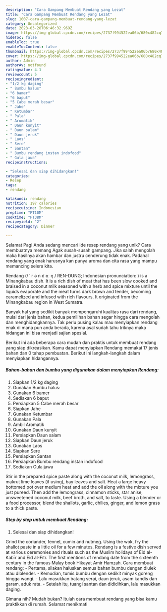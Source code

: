 ```yaml
---
description: "Cara Gampang Membuat Rendang yang Lezat"
title: "Cara Gampang Membuat Rendang yang Lezat"
slug: 1007-cara-gampang-membuat-rendang-yang-lezat
category: Uncategorized
date: 2023-03-28T06:46:32.969Z
image: https://img-global.cpcdn.com/recipes/2737f994522ea06b/680x482cq70/rendang-foto-resep-utama.jpg
hideToc: false
enableToc: true
enableTocContent: false
thumbnail: https://img-global.cpcdn.com/recipes/2737f994522ea06b/680x482cq70/rendang-foto-resep-utama.jpg
cover: https://img-global.cpcdn.com/recipes/2737f994522ea06b/680x482cq70/rendang-foto-resep-utama.jpg
author: Admin
authorAv: notfound
ratingvalue: 4.1
reviewcount: 5
recipeingredient:
- "1/2 kg daging"
- " Bumbu halus"
- "6 bamer"
- "6 baput"
- "5 Cabe merah besar"
- " Jahe"
- " Ketumbar"
- " Pala"
- " Aromatik"
- " Daun kunyit"
- " Daun salam"
- " Daun jeruk"
- " Laos"
- " Sere"
- " Santan"
- " Bumbu rendang instan indofood"
- " Gula jawa"
recipeinstructions:

- "Selesai dan siap dihidangkan!"
categories:
- Resep
tags:
- rendang

katakunci: rendang 
nutrition: 197 calories
recipecuisine: Indonesian
preptime: "PT10M"
cooktime: "PT38M"
recipeyield: "2"
recipecategory: Dinner

---
```



Selamat Pagi Anda sedang mencari ide resep rendang yang unik? Cara membuatnya memang Agak susah-susah gampang. Jika salah mengolah maka hasilnya akan hambar dan justru cenderung tidak enak. Padahal rendang yang enak harusnya kan punya aroma dan cita rasa yang mampu memancing selera kita.


Rendang (/ ˈ r ə n d ɑː ŋ / REN-DUNG; Indonesian pronunciation: ) is a Minangkabau dish. It is a rich dish of meat that has been slow cooked and braised in a coconut milk seasoned with a herb and spice mixture until the liquids evaporate and the meat turns dark brown and tender, becoming caramelized and infused with rich flavours. It originated from the Minangkabau region in West Sumatra.

Banyak hal yang sedikit banyak mempengaruhi kualitas rasa dari rendang, mulai dari jenis bahan, kedua pemilihan bahan segar hingga cara mengolah dan menghidangkannya. Tak perlu pusing kalau mau menyiapkan rendang enak di mana pun anda berada, karena asal sudah tahu triknya maka hidangan ini bisa menjadi sajian spesial.


Berikut ini ada beberapa cara mudah dan praktis untuk membuat rendang yang siap dikreasikan. Kamu dapat menyiapkan Rendang memakai 17 jenis bahan dan 0 tahap pembuatan. Berikut ini langkah-langkah dalam menyiapkan hidangannya.

<!--inarticleads1-->

##### Bahan-bahan dan bumbu yang digunakan dalam menyiapkan Rendang:

1. Siapkan 1/2 kg daging
1. Gunakan  Bumbu halus:
1. Gunakan 6 bamer
1. Sediakan 6 baput
1. Persiapkan 5 Cabe merah besar
1. Siapkan  Jahe
1. Gunakan  Ketumbar
1. Gunakan  Pala
1. Ambil  Aromatik
1. Gunakan  Daun kunyit
1. Persiapkan  Daun salam
1. Siapkan  Daun jeruk
1. Gunakan  Laos
1. Siapkan  Sere
1. Persiapkan  Santan
1. Persiapkan  Bumbu rendang instan indofood
1. Sediakan  Gula jawa


Stir in the prepared spice paste along with the coconut milk, lemongrass, makrut lime leaves (if using), bay leaves and salt. Heat a large heavy bottomed pot over medium heat and add the oil along with the mixture you just pureed. Then add the lemongrass, cinnamon sticks, star anise, unsweetened coconut milk, beef broth, and salt, to taste. Using a blender or a food processor, blend the shallots, garlic, chilies, ginger, and lemon grass to a thick paste. 

<!--inarticleads2-->

##### Step by step untuk membuat Rendang:


1. Selesai dan siap dihidangkan!

Grind the coriander, fennel, cumin and nutmeg. Using the wok, fry the shallot paste in a little oil for a few minutes. Rendang is a festive dish served at various ceremonies and rituals such as the Muslim holidays of Eid al-Kabīr and Eid al-Fitr. The first mentions of rendang date from the sixteenth century in the famous Malay book Hikayat Amir Hamzah. Cara membuat rendang: - Pertama, silakan haluskan semua bahan bumbu dengan diulek atau diblender. - Kemudian, tumis bumbu dengan sedikit minyak goreng hingga wangi. - Lalu masukkan batang serai, daun jeruk, asam kandis dan garam, aduk rata. - Setelah itu, tuangi santan dan dididihkan, lalu masukkan daging. 

Gimana nih? Mudah bukan? Itulah cara membuat rendang yang bisa kamu praktikkan di rumah. Selamat menikmati
